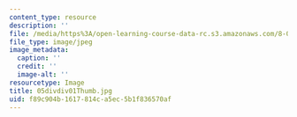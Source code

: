 ```yaml
---
content_type: resource
description: ''
file: /media/https%3A/open-learning-course-data-rc.s3.amazonaws.com/8-02-physics-ii-electricity-and-magnetism-spring-2007/f89c904b1617814ca5ec5b1f836570af_05divdiv01Thumb.jpg
file_type: image/jpeg
image_metadata:
  caption: ''
  credit: ''
  image-alt: ''
resourcetype: Image
title: 05divdiv01Thumb.jpg
uid: f89c904b-1617-814c-a5ec-5b1f836570af
---
```

